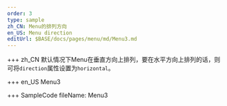 ```yaml
--- 
order: 3
type: sample
zh_CN: Menu的排列方向
en_US: Menu direction
editUrl: $BASE/docs/pages/menu/md/Menu3.md
---
```


+++ zh_CN
默认情况下Menu在垂直方向上排列，要在水平方向上排列的话，则可将<Code>direction</Code>属性设置为<Code>horizontal</Code>。

+++ en_US
Menu3

+++ SampleCode
fileName: Menu3
